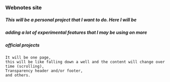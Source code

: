 ### Webnotes site

##### This will be a personal project that I want to do. Here I will be 
##### adding a lot of experimental features that I may be using on more
##### official projects

	It will be one page,
	this will be like falling down a well and the content will change over time (scrolling),
	Transparency header and/or footer,
	and others.
 
